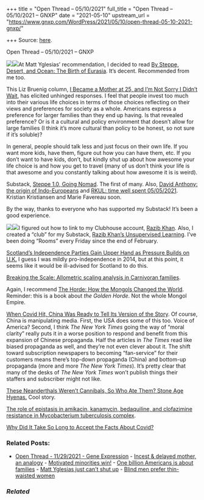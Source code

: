 +++
title = "Open Thread – 05/10/2021"
full_title = "Open Thread – 05/10/2021 – GNXP"
date = "2021-05-10"
upstream_url = "https://www.gnxp.com/WordPress/2021/05/10/open-thread-05-10-2021-gnxp/"

+++
Source: [here](https://www.gnxp.com/WordPress/2021/05/10/open-thread-05-10-2021-gnxp/).

Open Thread – 05/10/2021 – GNXP

[![](https://i0.wp.com/www.gnxp.com/WordPress/wp-content/uploads/2021/05/steppecunl.jpeg?resize=195%2C259&ssl=1)![](https://i0.wp.com/www.gnxp.com/WordPress/wp-content/uploads/2021/05/steppecunl.jpeg?resize=195%2C259&ssl=1)](https://www.amazon.com/exec/obidos/ASIN/B0105JLCSO/geneexpressio-20)At Matt Yglesias’ recommendation, I decided to read [By Steppe, Desert, and Ocean: The Birth of Eurasia](https://www.amazon.com/exec/obidos/ASIN/B0105JLCSO/geneexpressio-20). It’s decent. Recommended from me too.

This Liz Bruenig column, [I Became a Mother at 25, and I’m Not Sorry I Didn’t Wait](https://www.nytimes.com/2021/05/07/opinion/motherhood-baby-bust-early-parenthood.html), has elicited unhinged responses. I feel that people invest too much into their various life choices in terms of those choices reflecting on their views and preferences for society as a whole. Americans express a preference for larger families than they end up having. Is that revealed preference? Or is it a cultural and policy environment that doesn’t allow for large families (I think it’s more cultural than policy to be honest, so not sure if it’s soluble)?

In general, people should talk less and just focus on their own life. If you want more kids, have them, figure out how you can have them, etc. If you don’t want to have kids, don’t, but kindly shut up about how awesome your life choice is and how you get to travel (many of us don’t think your life is that awesome and you constantly talking about how awesome it is is weird).

Substack, [Steppe 1.0, Going Nomad](https://razib.substack.com/p/steppe-10-going-nomad?r=u0rd&utm_campaign=post&utm_medium=email&utm_source=twitter). The first of many. Also, [David Anthony: the origin of Indo-Europeans](https://razib.substack.com/p/david-anthony-the-origin-of-indo) and [RKUL: time well spent 05/05/2021](https://razib.substack.com/p/rkul-time-well-spent-05052021). Kristian Kristiansen and Marie Favereau soon.

By the way, thanks to everyone who has supported my Substack! It’s been a good experience.

[![](https://i0.wp.com/www.gnxp.com/WordPress/wp-content/uploads/2021/05/thehorde.jpg?resize=199%2C300&ssl=1)![](https://i0.wp.com/www.gnxp.com/WordPress/wp-content/uploads/2021/05/thehorde.jpg?resize=199%2C300&ssl=1)](https://www.amazon.com/exec/obidos/ASIN/B08VF4PJ1M/geneexpressio-20)I figured out how to link to my Clubhouse account, [Razib Khan](https://www.joinclubhouse.com/@razibkhan). Also, I created a “club” for my Substack, [Razib Khan’s Unsupervised Learning](https://www.joinclubhouse.com/club/RazibKhansUnsupervisedLearning). I’ve been doing “Rooms” every Friday since the end of February.

[Scotland’s Independence Parties Gain Upper Hand as Pressure Builds on U.K.](https://www.wsj.com/articles/scotlands-independence-parties-gain-upper-hand-as-pressure-builds-on-u-k-11620505997) I guess I was mildly pro-independence in 2014, but at this point, it seems like it would be ill-advised for Scotland to do this.

[Breaking the Scale: Allometric scaling analysis in Carnivoran families](https://www.biorxiv.org/content/10.1101/2021.04.30.442221v1?rss=1).

Again, I recommend [The Horde: How the Mongols Changed the World](https://www.amazon.com/exec/obidos/ASIN/B08VF4PJ1M/geneexpressio-20). Reminder: this is a book about *the Golden Horde*. Not the whole Mongol Empire.

[When Covid Hit, China Was Ready to Tell Its Version of the Story](https://www.nytimes.com/2021/05/09/business/media/china-beijing-coronavirus-media.html?smid=tw-share). Of course, China is manipulating media. First, the USA does some of this too. Voice of America? Second, I think *The New York Times* going the way of “moral clarity” really puts it in a worse position to respond and benefit from this expansion of Chinese propaganda. Half the articles in *The Times* read like biased propaganda as well, and they’re not even clever about it. The shift toward subscription newspapers to becoming “fan-service” for their customers means there’s top-down propaganda (China) and bottom-up propaganda (more and more *The New York Times*). It’s pretty clear that many of the desks of *The New York Times* won’t publish things their staffers and subscriber might not like.

[These Neanderthals Weren’t Cannibals, So Who Ate Them? Stone Age Hyenas.](https://www.nytimes.com/2021/05/08/world/europe/italy-neanderthal-fossils-guattari-cave.html?smid=tw-share) Cool story.

[The role of epistasis in amikacin, kanamycin, bedaquiline, and clofazimine resistance in Mycobacterium tuberculosis complex](https://www.biorxiv.org/content/10.1101/2021.05.07.443178v1).

[Why Did It Take So Long to Accept the Facts About Covid?](https://www.nytimes.com/2021/05/07/opinion/coronavirus-airborne-transmission.html)

### Related Posts:

- [Open Thread - 11/29/2021 - Gene
  Expression](https://www.gnxp.com/WordPress/2021/11/29/open-thread-11-29-2021-gene-expression/) - [Incest & delayed mother, an
  analogy](https://www.gnxp.com/WordPress/2008/05/19/incest-delayed-mother-an-analogy/) - [Motivated minorities
  win!](https://www.gnxp.com/WordPress/2009/01/27/motivated-minorities-win/) - [One billion Americans is about
  families](https://www.gnxp.com/WordPress/2020/08/04/one-billion-americans-is-about-families/) - [Matt Yglesias just can't shut
  up](https://www.gnxp.com/WordPress/2013/03/06/matt-yglesias-just-cant-shut-up/) - [Blind men prefer thin-waisted
  women](https://www.gnxp.com/WordPress/2010/01/17/blind-men-prefer-thin-waisted-women/)

### *Related*

[](https://www.addtoany.com/add_to/facebook?linkurl=https%3A%2F%2Fwww.gnxp.com%2FWordPress%2F2021%2F05%2F10%2Fopen-thread-05-10-2021-gnxp%2F&linkname=Open%20Thread%20%E2%80%93%2005%2F10%2F2021%20%E2%80%93%20GNXP "Facebook")[](https://www.addtoany.com/add_to/twitter?linkurl=https%3A%2F%2Fwww.gnxp.com%2FWordPress%2F2021%2F05%2F10%2Fopen-thread-05-10-2021-gnxp%2F&linkname=Open%20Thread%20%E2%80%93%2005%2F10%2F2021%20%E2%80%93%20GNXP "Twitter")[](https://www.addtoany.com/add_to/email?linkurl=https%3A%2F%2Fwww.gnxp.com%2FWordPress%2F2021%2F05%2F10%2Fopen-thread-05-10-2021-gnxp%2F&linkname=Open%20Thread%20%E2%80%93%2005%2F10%2F2021%20%E2%80%93%20GNXP "Email")[](https://www.addtoany.com/share)

